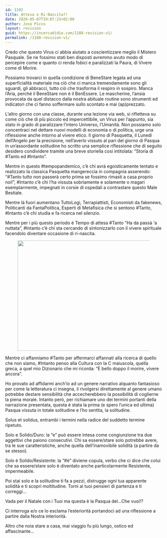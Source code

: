 ```yaml
---
id: 1192
title: Attesa o Ri-Nascita?!
date: 2020-05-07T19:07:23+02:00
author: Jose Picco
layout: revision
guid: https://incercadidio.com/1188-revision-v1/
permalink: /1188-revision-v1/
---
```

Credo che questo Virus ci abbia aiutato a coscientizzare meglio il Mistero Pasquale. Se ne fossimo stati ben disposti avremmo avuto modo di percepire come e quanto ci renda fobici e paralizzati la Paura, di Vivere come di Morire.

Possiamo trovarci in quella condizione di BeneStare legata ad una superficialità materiale ma ciò che ci manca tremendamente sono gli sguardi, gli abbracci, tutto ciò che trasforma il respiro in sospiro. Manca l&#8217;Aria, perché il BeneStare non è il BenEssere. Le mascherine, l’ansia provocata da quel distacco dalla nostra abituale routine sono strumenti ed indicatori che ci fanno soffermare sullo scontato e mai (ap)prezzato. 

L’altro giorno con una classe, durante una lezione via web, si rifletteva su come ciò che di più piccolo ed impercettibile, un Virus per l’appunto, sia stato in grado di paralizzare l’intero Universo, l’Umanità. Non possiamo solo concentraci nel dettare nuovi modelli di economia o di politica, urge una riflessione anche intorno al vivere etico. Il giorno di Pasquetta, il Lunedì dell’Angelo per la precisione, nell’averlo vissuto al pari del giorno di Pasqua in un’assordante solitudine ho scritto una semplice riflessione che di seguito desidero condividere tramite una breve storiella così intitolata: “Storia di #Tanto ed #Intanto”.

Mentre in questo #tempopandemico, c&#8217;è chi avrà egoisticamente tentato e realizzato la classica Pasquetta mangereccia in compagnia asserendo: &#8220;#Tanto tutto non passerà certo prima se fossimo rimasti a casa proprio noi!&#8221;, #Intanto c&#8217;è chi l&#8217;ha vissuta sobriamente e solamente o magari esemplarmente, impegnati in corsie di ospedali a contrastare questo Male Bestiale.

Mentre là fuori aumentano TuttoLogi, Terrapiattisti, Economisti da fakenews, Politicanti da FantaPolitica, Esperti di Metafisica che si sentono #Tanto, #Intanto c&#8217;è chi studia e fa ricerca nel silenzio.

Mentre per i più questo periodo è Tempo di attesa #Tanto &#8220;Ha da passà ‘a nuttata&#8221;, #Intanto c&#8217;è chi sta cercando di sintonizzarlo con il vivere spirituale facendolo diventare occasione di ri-nascita.

<div class="wp-block-image">
  <figure class="aligncenter size-large is-resized"><img src="https://incercadidio.com/wp-content/uploads/2020/05/109-1.jpg" alt="" class="wp-image-1191" width="511" height="353" srcset="https://incercadidio.com/wp-content/uploads/2020/05/109-1.jpg 314w, https://incercadidio.com/wp-content/uploads/2020/05/109-1-300x207.jpg 300w" sizes="(max-width: 511px) 100vw, 511px" /></figure>
</div>

Mentre ci affanniamo #Tanto per affermarci affannati alla ricerca di quello che non siamo, #Intanto penso alla Cultura con la C maiuscola, quella greca, a quel mio Dizionario che mi ricorda: &#8220;È bello doppo il morire, vivere ancora&#8221;.

Ho provato ad affidarmi anch’io ad un genere narrativo alquanto fantasioso per come la letteratura ci insegna, il rivolgersi direttamente al genere umano potrebbe destare sensibilità che accecherebbero la possibilità di coglierne la piena morale. Intanto però, per richiamare uno dei termini portanti della narrazione presentata, questa è stata la prima (e spero l&#8217;unica ed ultima) Pasqua vissuta in totale solitudine e l&#8217;ho sentita, la solitudine.

Solus et solidus, entrambi i termini nella radice del suddetto termine ripetuto.

Solo e Solido/Duro: la &#8220;e&#8221; può essere intesa come congiunzione tra due aggettivi che paiono consecutivi. Chi sa essere/stare solo potrebbe avere, tra le sue caratteristiche, anche quella dell&#8217;inamovibile solidità (a partire da se stesso).

Solo è Solido/Resistente: la &#8220;#è&#8221; diviene copula, verbo che ci dice che colui che sa essere/stare solo è diventato anche particolarmente Resistente, impermeabile.

Poi stai solo e la solitudine ti fa a pezzi, distrugge ogni tua apparente solidità e ti scopri moltitudine. Torni ai tuoi pensieri di partenza e ti correggi&#8230;

Vada per il Natale con i Tuoi ma questa è la Pasqua del&#8230;Che vuoi!?

Ci interroga e/o ce lo esclama l&#8217;esteriorità portandoci ad una riflessione a partire dalla Nostra interiorità.

Altro che noia stare a casa, mai viaggio fu più lungo, ostico ed affascinante&#8230;